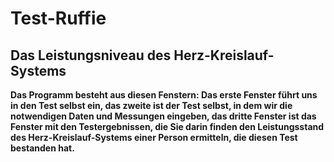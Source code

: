 # Test-Ruffie
## Das Leistungsniveau des Herz-Kreislauf-Systems
**Das Programm besteht aus diesen Fenstern: Das erste Fenster führt uns in den Test selbst ein, das zweite ist der Test selbst, in dem wir die notwendigen Daten und Messungen eingeben, das dritte Fenster ist das Fenster mit den Testergebnissen, die Sie darin finden den Leistungsstand des Herz-Kreislauf-Systems einer Person ermitteln, die diesen Test bestanden hat.**


